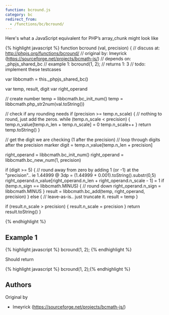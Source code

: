 ```yaml
---
function: bcround.js
category: bc
redirect_from:
  - /functions/bc/bcround/
---
```


<!-- WARNING! This file is auto generated by `npm run web:inject`, do not edit by hand -->

Here's what a JavaScript equivalent for PHP’s array_chunk might look like

{% highlight javascript %}
function bcround (val, precision) {
  //  discuss at: http://phpjs.org/functions/bcround/
  // original by: lmeyrick (https://sourceforge.net/projects/bcmath-js/)
  //  depends on: _phpjs_shared_bc
  //   example 1: bcround(1, 2);
  //   returns 1: 3
  //        todo: implement these testcases

  var libbcmath = this._phpjs_shared_bc()

  var temp, result, digit
  var right_operand

  // create number
  temp = libbcmath.bc_init_num()
  temp = libbcmath.php_str2num(val.toString())

  // check if any rounding needs
  if (precision >= temp.n_scale) {
    // nothing to round, just add the zeros.
    while (temp.n_scale < precision) {
      temp.n_value[temp.n_len + temp.n_scale] = 0
      temp.n_scale++
    }
    return temp.toString()
  }

  // get the digit we are checking (1 after the precision)
  // loop through digits after the precision marker
  digit = temp.n_value[temp.n_len + precision]

  right_operand = libbcmath.bc_init_num()
  right_operand = libbcmath.bc_new_num(1, precision)

  if (digit >= 5) {
    // round away from zero by adding 1 (or -1) at the "precision".. ie 1.44999 @ 3dp = (1.44999 + 0.001).toString().substr(0,5)
    right_operand.n_value[right_operand.n_len + right_operand.n_scale - 1] = 1
    if (temp.n_sign == libbcmath.MINUS) {
      // round down
      right_operand.n_sign = libbcmath.MINUS
    }
    result = libbcmath.bc_add(temp, right_operand, precision)
  } else {
    // leave-as-is.. just truncate it.
    result = temp
  }

  if (result.n_scale > precision) {
    result.n_scale = precision
  }
  return result.toString()
}

{% endhighlight %}

## Example 1

{% highlight javascript %}
bcround(1, 2);
{% endhighlight %}

Should return

{% highlight javascript %}
bcround(1, 2);{% endhighlight %}


## Authors


Original by

- lmeyrick (https://sourceforge.net/projects/bcmath-js/)


